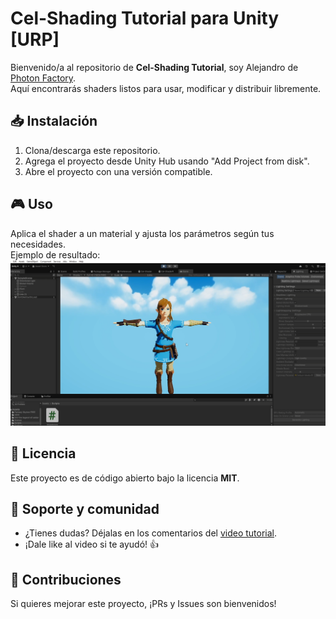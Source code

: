 # Cel-Shading Tutorial para Unity [URP]

Bienvenido/a al repositorio de **Cel-Shading Tutorial**, soy Alejandro de [Photon Factory](https://www.youtube.com/@PhotonFactoryGames).  
Aquí encontrarás shaders listos para usar, modificar y distribuir libremente.

## 📥 Instalación
1. Clona/descarga este repositorio.
2. Agrega el proyecto desde Unity Hub usando "Add Project from disk".
3. Abre el proyecto con una versión compatible.

## 🎮 Uso
Aplica el shader a un material y ajusta los parámetros según tus necesidades.  
Ejemplo de resultado:
![Captura de pantalla](cel-shading-example.png)

## 📜 Licencia
Este proyecto es de código abierto bajo la licencia **MIT**.

## 💬 Soporte y comunidad
- ¿Tienes dudas? Déjalas en los comentarios del [video tutorial](aaa).  
- ¡Dale like al video si te ayudó! 👍

## 🤝 Contribuciones
Si quieres mejorar este proyecto, ¡PRs y Issues son bienvenidos!
